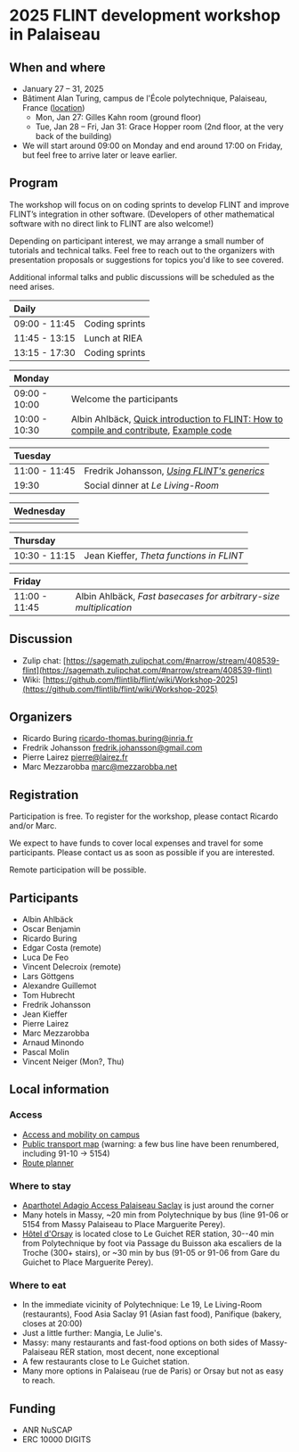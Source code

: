 # 2025 FLINT development workshop in Palaiseau

## When and where

* January 27 – 31, 2025
* Bâtiment Alan Turing, campus de l'École polytechnique, Palaiseau, France
  ([location](https://www.openstreetmap.org/?mlat=48.71441&mlon=2.20540#map=18/48.71441/2.20540))
  * Mon, Jan 27: Gilles Kahn room (ground floor)
  * Tue, Jan 28 – Fri, Jan 31: Grace Hopper room (2nd floor, at the very back of
  the building)
* We will start around 09:00 on Monday and end around 17:00 on Friday, but feel
  free to arrive later or leave earlier.

## Program

The workshop will focus on on coding sprints to develop FLINT and improve
FLINT’s integration in other software.
(Developers of other mathematical software with no direct link to FLINT are also
welcome!)

Depending on participant interest, we may arrange a small number of tutorials
and technical talks.
Feel free to reach out to the organizers with presentation proposals or
suggestions for topics you'd like to see covered.

Additional informal talks and public discussions will be scheduled as the need
arises.

| Daily         |                |
|:--------------|----------------|
| 09:00 - 11:45 | Coding sprints |
| 11:45 - 13:15 | Lunch at RIEA  |
| 13:15 - 17:30 | Coding sprints |

| Monday        |             |
|:--------------|-------------|
| 09:00 - 10:00 | Welcome the participants |
| 10:00 - 10:30 | Albin Ahlbäck, [Quick introduction to FLINT: How to compile and contribute](download/flint_workshop_2025_introduction.pdf), [Example code](download/test_flint.c) |

| Tuesday       |             |
|:--------------|-------------|
| 11:00 - 11:45 | Fredrik Johansson, [*Using FLINT's generics*](https://fredrikj.net/math/saclay2025generics.pdf) |
| 19:30         | Social dinner at *Le Living-Room* |

| Wednesday     |             |
|:--------------|-------------|
|               |             |

| Thursday      |             |
|:--------------|-------------|
| 10:30 - 11:15 | Jean Kieffer, *Theta functions in FLINT* |

| Friday        |             |
|:--------------|-------------|
| 11:00 - 11:45 | Albin Ahlbäck, *Fast basecases for arbitrary-size multiplication* |

## Discussion

* Zulip chat: [https://sagemath.zulipchat.com/#narrow/stream/408539-flint](https://sagemath.zulipchat.com/#narrow/stream/408539-flint)
* Wiki: [https://github.com/flintlib/flint/wiki/Workshop-2025](https://github.com/flintlib/flint/wiki/Workshop-2025)

## Organizers

* Ricardo Buring <ricardo-thomas.buring@inria.fr>
* Fredrik Johansson <fredrik.johansson@gmail.com>
* Pierre Lairez <pierre@lairez.fr>
* Marc Mezzarobba <marc@mezzarobba.net>

## Registration

Participation is free.
To register for the workshop, please contact Ricardo and/or Marc.

We expect to have funds to cover local expenses and travel for some
participants. Please contact us as soon as possible if you are interested.

Remote participation will be possible.

## Participants

* Albin Ahlbäck
* Oscar Benjamin
* Ricardo Buring
* Edgar Costa (remote)
* Luca De Feo
* Vincent Delecroix (remote)
* Lars Göttgens
* Alexandre Guillemot
* Tom Hubrecht
* Fredrik Johansson
* Jean Kieffer
* Pierre Lairez
* Marc Mezzarobba
* Arnaud Minondo
* Pascal Molin
* Vincent Neiger (Mon?, Thu)

## Local information

### Access

* [Access and mobility on campus](https://www.ip-paris.fr/en/access-and-mobility-campus)
* [Public transport map](https://www.paris-saclay.com/fileadmin/documents/2.Vivre_ici/Mobilite/Plan_Secteur_Orsay.pdf)
  (warning: a few bus line have been renumbered, including 91-10 → 5154)
* [Route planner](https://www.iledefrance-mobilites.fr/en)

### Where to stay

* [Aparthotel Adagio Access Palaiseau Saclay](https://www.adagio-city.com/fr/hotel-a0x3-apparthotel-adagio-access-palaiseau-saclay.shtml)
  is just around the corner
* Many hotels in Massy, ~20 min from Polytechnique by bus (line 91-06 or
  5154 from Massy Palaiseau to Place Marguerite Perey).
* [Hôtel d'Orsay](https://www.orsay-hotel.com/) is located close to Le Guichet
  RER station, 30--40 min from Polytechnique by foot via Passage du Buisson aka
  escaliers de la Troche (300+ stairs), or ~30 min by bus (91-05 or 91-06 from
  Gare du Guichet to Place Marguerite Perey).

### Where to eat

* In the immediate vicinity of Polytechnique: Le 19, Le Living-Room
  (restaurants), Food Asia Saclay 91 (Asian fast food), Panifique (bakery,
  closes at 20:00)
* Just a little further: Mangia, Le Julie's.
* Massy: many restaurants and fast-food options on both sides of
  Massy-Palaiseau RER station, most decent, none exceptional
* A few restaurants close to Le Guichet station.
* Many more options in Palaiseau (rue de Paris) or Orsay but not as easy to
  reach.

## Funding

* ANR NuSCAP
* ERC 10000 DIGITS
